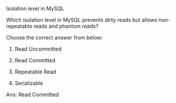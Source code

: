 Isolation level in MySQL

Which isolation level in MySQL prevents dirty reads but allows non-repeatable reads and phantom reads?

Choose the correct answer from below:
  
1. Read Uncommitted

2. Read Committed

3. Repeatable Read

4. Serializable

Ans:
Read Committed
